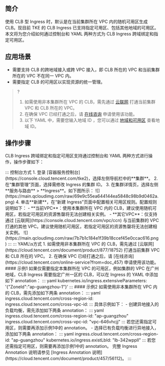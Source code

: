 ## 简介 

使用 CLB 型 Ingress 时，默认是在当前集群所在 VPC 内的随机可用区生成 CLB。现目前 TKE 的 CLB Ingress 已支持指定可用区、包括其他地域的可用区。本文将为您介绍如何通过控制台和 YAML 两种方式为 CLB Ingress 跨域绑定和指定可用区。



## 应用场景

- 需要支持 CLB 的跨地域接入或跨 VPC 接入，即 CLB 所在的 VPC 和当前集群所在的 VPC 不在同一 VPC 内。
- 需要指定 CLB 的可用区以实现资源的统一管理。

>?
> 1. 如需使用非本集群所在 VPC 的 CLB，需先通过 [云联网](https://cloud.tencent.com/document/product/877/18752) 打通当前集群 VPC 和 CLB 所在的 VPC。
> 2. 在确保 VPC 已经打通之后，请 [在线咨询](https://cloud.tencent.com/online-service?from=doc_457) 申请使用该功能。
> 3. 以下 YAML 中，需要您输入地域 ID ，您可以通过 [地域和可用区](https://cloud.tencent.com/document/product/457/44787#.E4.B8.AD.E5.9B.BD) 查看地域 ID。



## 操作步骤


CLB Ingress 跨域绑定和指定可用区支持通过控制台和 YAML 两种方式进行操作，操作步骤如下：


<dx-tabs>
::: 控制台方式
1. 登录 [容器服务控制台](https://console.cloud.tencent.com/tke2)，选择左侧导航栏中的**集群**。
2. 在“集群管理”页面，选择需修改 Ingress 的集群 ID。
3. 在集群详情页，选择左侧**服务与路由** > **Ingress**。如下图所示：
   ![](https://main.qcloudimg.com/raw/69e9c55ea644144ea5848c98b9d0462a.png)
4. 单击**新建**，在“新建 Ingress”页面中配置相关可用区规则。配置规则说明如下：
   - **当前VPC**：使用本集群所在 VPC 内的 CLB，建议使用随机可用区，若指定可用区的资源售罄将无法创建相关实例。
   - **其它VPC**：仅支持通过 [云联网](https://console.cloud.tencent.com/vpc/ccn) 与当前集群的 VPC 打通的其他 VPC。建议使用随机可用区，若指定可用区的资源售罄将无法创建相关实例。
     ![](https://main.qcloudimg.com/raw/7b7b1c184e1f39b18ccef45e0ccac616.png)
:::
::: YAML\s方式
<dx-alert infotype="explain" title=" ">
1. 如需使用非本集群所在 VPC 的 CLB，需先通过 [云联网](https://cloud.tencent.com/document/product/877/18752) 打通当前集群 VPC 和 CLB 所在的 VPC。
2. 在确保 VPC 已经打通之后，请 [在线咨询](https://cloud.tencent.com/online-service?from=doc_457) 申请使用该功能。
</dx-alert>
#### 示例1
如果仅需要指定本集群所在 VPC 的可用区，例如集群的 VPC 在广州地域，CLB Ingress 需要指定广州一区的 CLB，可以在 Ingress 的 YAML 中添加如下 annotation：
<dx-codeblock>
:::  yaml
kubernetes.io/ingress.extensiveParameters: '{"ZoneId":"ap-guangzhou-1"}'
:::
</dx-codeblock>
#### 示例2
如需使用非本集群所在 VPC 内的 CLB，需先添加如下两条 annotation：
<dx-codeblock>
:::  yaml
ingress.cloud.tencent.com/cross-region-id: 
ingress.cloud.tencent.com/cross-vpc-id:
:::
</dx-codeblock>具体示例如下：
- 创建异地接入的负载均衡，需先添加如下两条 annotation：
<dx-codeblock>
:::  yaml
ingress.cloud.tencent.com/cross-region-id: "ap-guangzhou" 
ingress.cloud.tencent.com/cross-vpc-id: "vpc-646vhcjj"
:::
</dx-codeblock><dx-alert infotype="notice" title=" ">
若您还需指定可用区，则需要再添加示例1中的 annotation。
</dx-alert>
- 选择已有负载均衡进行异地接入，添加如下两条 annotation：
<dx-codeblock>
:::  yaml
ingress.cloud.tencent.com/cross-region-id: "ap-guangzhou" 
kubernetes.io/ingress.existLbId: "lb-342wppll"
:::
</dx-codeblock><dx-alert infotype="notice" title=" ">
若您还需指定可用区，则需要再添加示例1中的 annotation。
</dx-alert>
完整 Ingress Annotation 说明请参见 [Ingress Annotation 说明](https://cloud.tencent.com/document/product/457/56112)。
:::
</dx-tabs>

